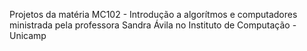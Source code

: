Projetos da matéria MC102 - Introdução a algorítmos e computadores ministrada pela professora Sandra Ávila no Instituto de Computação - Unicamp
